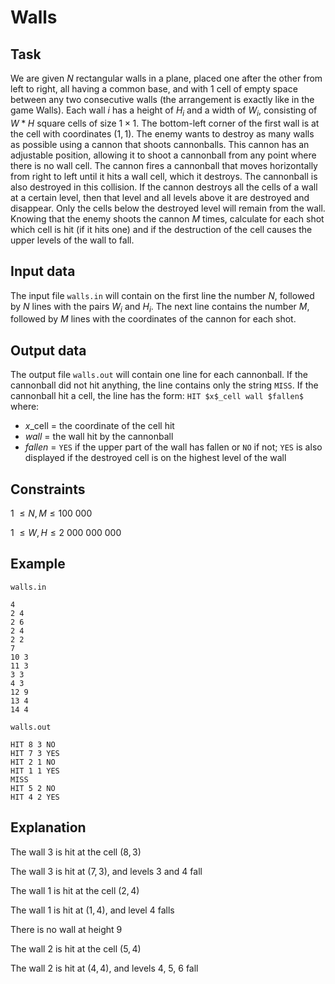 # Walls

## Task

We are given $N$ rectangular walls in a plane, placed one after the other from left to right, all having a common base, and with $1$ cell of empty space between any two consecutive walls (the arrangement is exactly like in the game Walls). Each wall $i$ has a height of $H_i$ and a width of $W_i$, consisting of $W * H$ square cells of size $1 \times 1$. The bottom-left corner of the first wall is at the cell with coordinates $(1,1)$. The enemy wants to destroy as many walls as possible using a cannon that shoots cannonballs. This cannon has an adjustable position, allowing it to shoot a cannonball from any point where there is no wall cell. The cannon fires a cannonball that moves horizontally from right to left until it hits a wall cell, which it destroys. The cannonball is also destroyed in this collision. If the cannon destroys all the cells of a wall at a certain level, then that level and all levels above it are destroyed and disappear. Only the cells below the destroyed level will remain from the wall. Knowing that the enemy shoots the cannon $M$ times, calculate for each shot which cell is hit (if it hits one) and if the destruction of the cell causes the upper levels of the wall to fall.

## Input data

The input file `walls.in` will contain on the first line the number $N$, followed by $N$ lines with the pairs $W_i$ and $H_i$. The next line contains the number $M$, followed by $M$ lines with the coordinates of the cannon for each shot.

## Output data

The output file `walls.out` will contain one line for each cannonball. If the cannonball did not hit anything, the line contains only the string `MISS`. If the cannonball hit a cell, the line has the form: `HIT $x$_cell wall $fallen$` where:
- $x$_cell = the coordinate of the cell hit
- $wall$ = the wall hit by the cannonball
- $fallen$ = `YES` if the upper part of the wall has fallen or `NO` if not; `YES` is also displayed if the destroyed cell is on the highest level of the wall

## Constraints

1 $\leq N, M \leq 100\ 000$

1 $\leq W, H \leq 2\ 000\ 000\ 000$

## Example

`walls.in`

```
4
2 4
2 6
2 4
2 2
7
10 3
11 3
3 3
4 3
12 9
13 4
14 4
```

`walls.out`

```
HIT 8 3 NO
HIT 7 3 YES
HIT 2 1 NO
HIT 1 1 YES
MISS
HIT 5 2 NO
HIT 4 2 YES
```

## Explanation

The wall $3$ is hit at the cell $(8,3)$

The wall $3$ is hit at $(7,3)$, and levels $3$ and $4$ fall

The wall $1$ is hit at the cell $(2,4)$

The wall $1$ is hit at $(1,4)$, and level $4$ falls

There is no wall at height $9$

The wall $2$ is hit at the cell $(5,4)$

The wall $2$ is hit at $(4,4)$, and levels $4$, $5$, $6$ fall